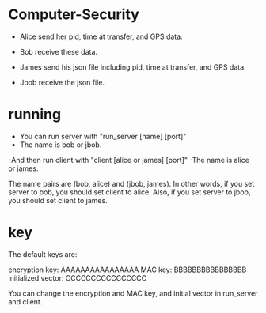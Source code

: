# Computer-Security

- Alice send her pid, time at transfer, and GPS data.
- Bob receive these data.


- James send his json file including pid, time at transfer, and GPS data.
- Jbob receive the json file.

# running
- You can run server with "run_server [name] [port]"
- The name is bob or jbob.


-And then run client with "client [alice or james] [port]"
-The name is alice or james.

The name pairs are (bob, alice) and (jbob, james).
In other words, if you set server to bob, you should set client to alice.
Also, if you set server to jbob, you should set client to james.

# key
The default keys are:

encryption key: AAAAAAAAAAAAAAAA
MAC key: BBBBBBBBBBBBBBBB
initialized vector: CCCCCCCCCCCCCCCC

You can change the encryption and MAC key, and initial vector in run_server and client.
